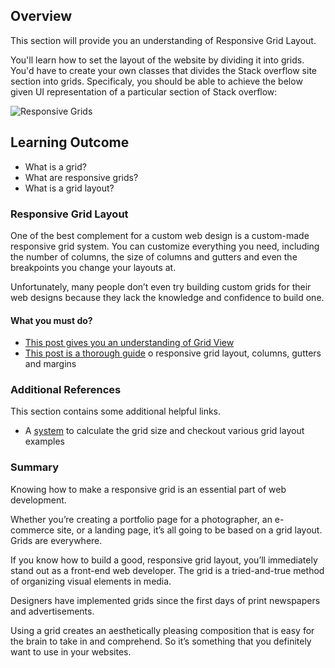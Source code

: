 ## Overview

This section will provide you an understanding of Responsive Grid Layout.

You'll learn how to set the layout of the website by dividing it into grids. You'd have to create your own classes that divides the Stack overflow site section into grids. Specificaly, you should be able to achieve the below given UI representation of a particular section of Stack overflow:

![Responsive Grids](https://github.com/greyatom-school/the-minerva-project/raw/master/FEWD/sprint_2/1.Basics_of_rwd/images/res_grid.png)

## Learning Outcome

- What is a grid?
- What are responsive grids?
- What is a grid layout?

### Responsive Grid Layout

One of the best complement for a custom web design is a custom-made responsive grid system. You can customize everything you need, including the number of columns, the size of columns and gutters and even the breakpoints you change your layouts at.

Unfortunately, many people don’t even try building custom grids for their web designs because they lack the knowledge and confidence to build one.

#### What you must do?

- [This post gives you an understanding of Grid View](https://www.w3schools.com/css/css_rwd_grid.asp)
- [This post is a thorough guide](https://material.io/design/layout/responsive-layout-grid.html#) o responsive grid layout, columns, gutters and margins

### Additional References

This section contains some additional helpful links.

- A [system](http://www.responsivegridsystem.com/) to calculate the grid size and checkout various grid layout examples

### Summary

Knowing how to make a responsive grid is an essential part of web development.

Whether you’re creating a portfolio page for a photographer, an e-commerce site, or a landing page, it’s all going to be based on a grid layout. Grids are everywhere.

If you know how to build a good, responsive grid layout, you’ll immediately stand out as a front-end web developer. The grid is a tried-and-true method of organizing visual elements in media.

Designers have implemented grids since the first days of print newspapers and advertisements.

Using a grid creates an aesthetically pleasing composition that is easy for the brain to take in and comprehend. So it’s something that you definitely want to use in your websites.

